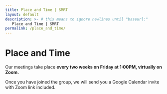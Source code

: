 ```yaml
---
title: Place and Time | SMRT
layout: default
description: >- # this means to ignore newlines until "baseurl:"
   Place and Time | SMRT
permalink: /place_and_time/
---
```


# Place and Time
Our meetings take place **every two weeks on Friday at 1:00PM, virtually on Zoom.**

Once you have joined the group, we will send you a Google Calendar invite with Zoom link included. 